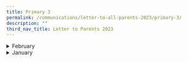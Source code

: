 ```yaml
---
title: Primary 3
permalink: /communications/letter-to-all-parents-2023/primary-3/
description: ""
third_nav_title: Letter to Parents 2023
---
```

<details>
  <summary>February</summary>
<ul>
		<li>
		<a href="/files/Communications/Letters%20to%20All%20Parents%202023/Letters%20to%20all%20Parents/February/P1%20to%20P5%20Assessment%20Plan.pdf">Primary 1 to Primary 5 Assessment Plan</a><font size = "2"> (8 February 2023)</font>
	</li>
	</ul>
</details>

<details>
  <summary>January</summary>
  <ul>
		<li><a href="/files/Communications/Letters%20to%20All%20Parents%202023/Primary%202/P2%20-%20P6%20use%20of%20ict.pdf" target="_blank">Primary 2 to Primary 6 Use of ICT for Learning</a> <font size = "2">(10 January 2023)</font></li>
	<li><a href="/files/Communications/Letters%20to%20All%20Parents%202023/Primary%203/Jan/P3%20School-based%20Dyslexia%20Remediation%20programme.pdf" target="_blank">Primary 3 School-based Dyslexia Remediation Programme Semester 1</a><font size = "2">(11 January 2023)</font></li>
		<li><a href="/files/Communications/Letters%20to%20All%20Parents%202023/Primary%203/Jan/P3%20RRR.pdf">P3 Reading Remediation Programme(RRR)</a><font size ="2"> (11 January 2023)</font></li>
	<li><a href="/files/Communications/Letters%20to%20All%20Parents%202023/Letters%20to%20all%20Parents/January/Newspaper%20Subscription%20The%20Straits%20Times%20Little%20Red%20Dot.pdf" target="_blank">Newspaper Subscription: The Straits Times Little Red Dot</a> <font size = "2">(13 January 2023)</font>
		</li>
	<li><a href="/files/Communications/Letters%20to%20All%20Parents%202023/Primary%205/Jan/2023%20primary%203,%204,%205%20and%206.pdf">2023 Primary 3, 4, 5 & 6 Remedial Programme</a> <font size ="2">(20 January 2023)</font></li>
	</ul>
</details>